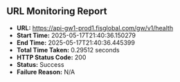 ## URL Monitoring Report

- **URL:** https://api-gw1-prod1.fisglobal.com/gw/v1/health
- **Start Time:** 2025-05-17T21:40:36.150279
- **End Time:** 2025-05-17T21:40:36.445399
- **Total Time Taken:** 0.29512 seconds
- **HTTP Status Code:** 200
- **Status:** Success
- **Failure Reason:** N/A
